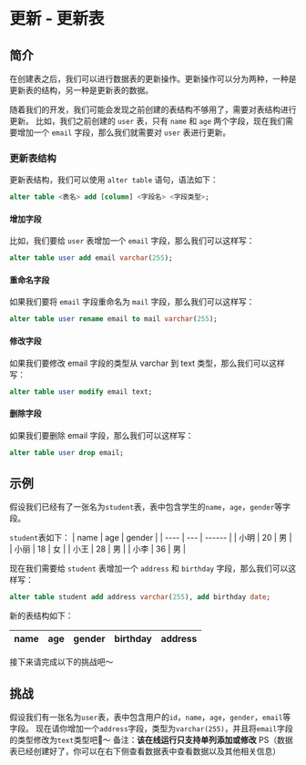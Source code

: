 # 更新 - 更新表

## 简介

在创建表之后，我们可以进行数据表的更新操作。更新操作可以分为两种，一种是更新表的结构，另一种是更新表的数据。

随着我们的开发，我们可能会发现之前创建的表结构不够用了，需要对表结构进行更新。
比如，我们之前创建的 `user` 表，只有 `name` 和 `age` 两个字段，现在我们需要增加一个 `email` 字段，那么我们就需要对 `user` 表进行更新。

### 更新表结构

更新表结构，我们可以使用 `alter table` 语句，语法如下：

```sql
alter table <表名> add [column] <字段名> <字段类型>;
```

#### 增加字段

比如，我们要给 `user` 表增加一个 `email` 字段，那么我们可以这样写：

```sql
alter table user add email varchar(255);
```

#### 重命名字段

如果我们要将 `email` 字段重命名为 `mail` 字段，那么我们可以这样写：

```sql
alter table user rename email to mail varchar(255);
```

#### 修改字段

如果我们要修改 email 字段的类型从 varchar 到 text 类型，那么我们可以这样写：

```sql
alter table user modify email text;
```

#### 删除字段

如果我们要删除 email 字段，那么我们可以这样写：

```sql
alter table user drop email;
```

## 示例

假设我们已经有了一张名为`student`表，表中包含学生的`name`，`age`，`gender`等字段。

`student`表如下：
| name | age | gender |
| ---- | --- | ------ |
| 小明 | 20 | 男 |
| 小丽 | 18 | 女 |
| 小王 | 28 | 男 |
| 小李 | 36 | 男 |

现在我们需要给 `student` 表增加一个 `address` 和 `birthday` 字段，那么我们可以这样写：

```sql
alter table student add address varchar(255), add birthday date;
```

新的表结构如下：

| name | age | gender | birthday | address |
| ---- | --- | ------ | -------- | ------- |

接下来请完成以下的挑战吧～

## 挑战

假设我们有一张名为`user`表，表中包含用户的`id`，`name`，`age`，`gender`，`email`等字段。
现在请你增加一个`address`字段，类型为`varchar(255)`，并且将`email`字段的类型修改为`text`类型吧🌈～
备注：**该在线运行只支持单列添加或修改**
PS（数据表已经创建好了，你可以在右下侧查看数据表中查看数据以及其他相关信息）
